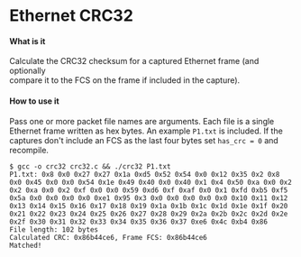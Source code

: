 # Ethernet CRC32


#### What is it


Calculate the CRC32 checksum for a captured Ethernet frame (and optionally  
compare it to the FCS on the frame if included in the capture).


#### How to use it

Pass one or more packet file names are arguments. Each file is a single  
Ethernet frame written as hex bytes. An example `P1.txt` is included. If the  
captures don't include an FCS as the last four bytes set `has_crc = 0` and  
recompile.

```
$ gcc -o crc32 crc32.c && ./crc32 P1.txt 
P1.txt: 0x8 0x0 0x27 0x27 0x1a 0xd5 0x52 0x54 0x0 0x12 0x35 0x2 0x8 0x0 0x45 0x0 0x0 0x54 0x1e 0x49 0x40 0x0 0x40 0x1 0x4 0x50 0xa 0x0 0x2 0x2 0xa 0x0 0x2 0xf 0x0 0x0 0x59 0xd6 0xf 0xaf 0x0 0x1 0xfd 0xb5 0xf5 0x5a 0x0 0x0 0x0 0x0 0xe1 0x95 0x3 0x0 0x0 0x0 0x0 0x0 0x10 0x11 0x12 0x13 0x14 0x15 0x16 0x17 0x18 0x19 0x1a 0x1b 0x1c 0x1d 0x1e 0x1f 0x20 0x21 0x22 0x23 0x24 0x25 0x26 0x27 0x28 0x29 0x2a 0x2b 0x2c 0x2d 0x2e 0x2f 0x30 0x31 0x32 0x33 0x34 0x35 0x36 0x37 0xe6 0x4c 0xb4 0x86 
File length: 102 bytes
Calculated CRC: 0x86b44ce6, Frame FCS: 0x86b44ce6
Matched!
```
